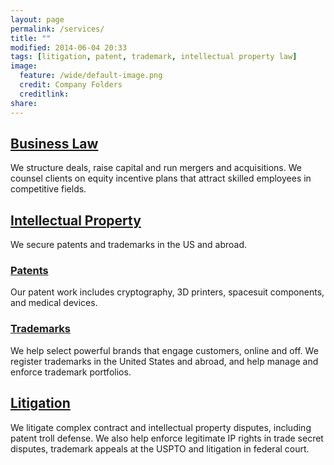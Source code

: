 ```yaml
---
layout: page
permalink: /services/
title: ""
modified: 2014-06-04 20:33
tags: [litigation, patent, trademark, intellectual property law]
image:
  feature: /wide/default-image.png
  credit: Company Folders
  creditlink: 
share: 
---
```



## <a href='/business-law/'>Business Law</a>

We structure deals, raise capital and run mergers and acquisitions. We counsel clients on equity incentive plans that attract skilled employees in competitive fields.

## <a href='/patent-basics/'>Intellectual Property</a> 

We secure patents and trademarks in the US and abroad. 

### <a href='/patent-basics/'>Patents</a> 

Our patent work includes cryptography, 3D printers, spacesuit components, and medical devices.

### <a href='/trademark-basics/'>Trademarks</a> 

We help select powerful brands that engage customers, online and off. We register trademarks in the United States and abroad, and help manage and enforce trademark portfolios. 

## <a href='/litigation/'>Litigation</a> 

We litigate complex contract and intellectual property disputes, including patent troll defense. We also help enforce legitimate IP rights in trade secret disputes, trademark appeals at the USPTO and litigation in federal court. 
